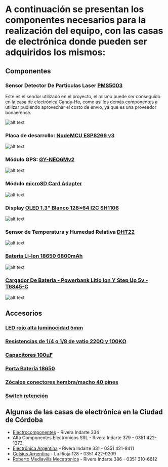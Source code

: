# A continuación se presentan los componentes necesarios para la realización del equipo, con las casas de electrónica donde pueden ser adquiridos los mismos:

## Componentes

### Sensor Detector De Particulas Laser [PMS5003](https://candy-ho.com/producto/sensor-detector-de-particulas-laser-pms5003-pm2-5-counter/)

Este es el sendor utilizado en el proyecto, el mismo puede ser conseguido en la casa de electrónica [Candy-Ho](https://candy-ho.com/), como así los demás componentes a utilizar pudiendo aprovechar el costo de envío, ya que es una proveedor bonaerense.

![alt text](https://github.com/ezerosso/ProyectoIntegrador/blob/main/images/PMS5003.jpg)

### Placa de desarrollo: [NodeMCU ESP8266 v3](https://articulo.mercadolibre.com.ar/MLA-903192799-nodemcu-wifi-esp8266-lua-gpio-pwm-i2c-uart-arduino-ch340-hob-_JM#position=1&search_layout=grid&type=item&tracking_id=3acbfbed-d5ae-4812-99ca-0d7c51c58582)

![alt text](https://github.com/ezerosso/ProyectoIntegrador/blob/main/images/ESP8266-NodeMCU.jpg)

### Módulo GPS: [GY-NEO6Mv2](https://candy-ho.com/producto/modulo-gps-gy-neo6mv2-con-antena-arduino-pic-avr-raspberry/)

![alt text](https://github.com/ezerosso/ProyectoIntegrador/blob/main/images/NEO6MV2.jpg)

### Módulo [microSD Card Adapter](https://candy-ho.com/producto/modulo-micro-sd-card-5v-con-adaptador-3v3-arduino-2/)

![alt text](https://github.com/ezerosso/ProyectoIntegrador/blob/main/images/MicroSD_Card_Adapter.png)

### Display [OLED 1.3" Blanco 128×64 I2C SH1106](https://candy-ho.com/producto/display-oled-1-3-blanco-128x64-i2c-sh1106-arduino-candy/)

![alt text](https://github.com/ezerosso/ProyectoIntegrador/blob/main/images/OLED.png) 

### Sensor de Temperatura y Humedad Relativa [DHT22](https://candy-ho.com/producto/sensor-humedad-relativa-y-temperatura-dht22-arduino/)

![alt text](https://github.com/ezerosso/ProyectoIntegrador/blob/main/images/dht22.png)

### [Batería Li-Ion 18650 6800mAh](https://articulo.mercadolibre.com.ar/MLA-1106762620-pila-bateria-recargable-pack-x5-18650-6800mah-37v-linterna-_JM#position=3&search_layout=stack&type=item&tracking_id=0f0d07e7-c943-4060-828a-c33247acf068)

![alt text](https://github.com/ezerosso/ProyectoIntegrador/blob/main/images/18650.jpg)

### [Cargador De Bateria - Powerbank Litio Ion Y Step Up 5v - T6845-C](https://articulo.mercadolibre.com.ar/MLA-771837951-cargador-de-bateria-powerbank-litio-ion-y-step-up-5v-mini-1a-_JM#position=1&search_layout=stack&type=item&tracking_id=b667cd7c-03bb-4379-93f9-c7fa4a1a39c6)

![alt text](https://github.com/ezerosso/ProyectoIntegrador/blob/main/images/Modulo_Cargador_StepUp.jpg)

## Accesorios

### [LED rojo alta luminocidad 5mm](https://articulo.mercadolibre.com.ar/MLA-815659885-pack-x-20-led-5mm-alta-luminosidad-elegir-color-_JM?searchVariation=43623092074#searchVariation=43623092074&position=2&search_layout=grid&type=item&tracking_id=a2c2654b-4c0e-49f5-9a8b-4ec461fb970f)

### [Resistencias de 1/4 o 1/8 de vatio 220Ω y 100KΩ](https://articulo.mercadolibre.com.ar/MLA-773035200-50-x-resistencias-metal-14w-5-pack-valores-a-eleccion-_JM?searchVariation=33474703785#searchVariation=33474703785&position=5&search_layout=stack&type=item&tracking_id=841c53a9-0ec8-4e9a-bfb8-2de8a9119e7c)

### [Capacitores 100μF](https://articulo.mercadolibre.com.ar/MLA-670311298-capacitor-electrolitico-10uf-x-25v-micro-mini-4x5-pack-x100-_JM#position=1&search_layout=stack&type=item&tracking_id=127967a0-f220-46c7-b9e3-39fa196367f6)

### [Porta Batería 18650](https://candy-ho.com/producto/porta-pilas-baterias-pila-bateria-18650-para-una-bateria/)

<!-- ![alt text](https://github.com/ezerosso/ProyectoIntegrador/blob/main/images/portaBateria18650.jpg) -->

### [Zócalos conectores hembra/macho 40 pines](https://articulo.mercadolibre.com.ar/MLA-706493544-tira-de-40-pines-hembra-recto-254-mm-separacion-_JM#position=1&search_layout=stack&type=item&tracking_id=d9a23aea-2a98-4996-aaeb-0091b4f012eb) 

### [Switch retención](https://candy-ho.com/producto/boton-pulsador-switch-con-retencion-6pin-7-x-7-self-lock/)

## Algunas de las casas de electrónica en la Ciudad de Córdoba

* [Electrocomponentes](https://www.electrocomponentes.com/) - Rivera Indarte 334
* Alfa Componentes Electronicos SRL - Rivera Indarte 379 - 0351 422-1373
* [Electrónica Argentina](http://www.electronicaargentina.com/) -  Rivera Indarte 331 - 0351 421-8411
* [Celsius Argentina](https://www.celsiusargentina.com.ar/) - La Rioja 128 - 0351 422-9209
* [Roberto Mediavilla Mecatronica](https://robertomediavilla.com/) - Rivera Indarte 386 - 0351 310-6612



